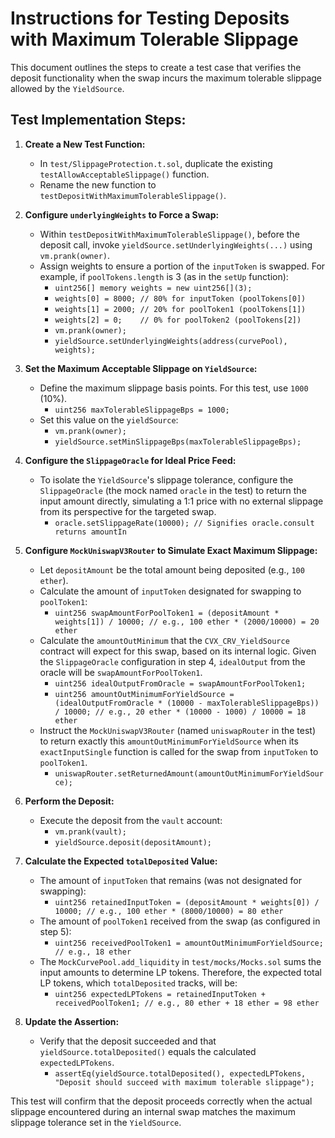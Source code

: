 # Instructions for Testing Deposits with Maximum Tolerable Slippage

This document outlines the steps to create a test case that verifies the deposit functionality when the swap incurs the maximum tolerable slippage allowed by the `YieldSource`.

## Test Implementation Steps:

1.  **Create a New Test Function:**
    *   In `test/SlippageProtection.t.sol`, duplicate the existing `testAllowAcceptableSlippage()` function.
    *   Rename the new function to `testDepositWithMaximumTolerableSlippage()`.

2.  **Configure `underlyingWeights` to Force a Swap:**
    *   Within `testDepositWithMaximumTolerableSlippage()`, before the deposit call, invoke `yieldSource.setUnderlyingWeights(...)` using `vm.prank(owner)`.
    *   Assign weights to ensure a portion of the `inputToken` is swapped. For example, if `poolTokens.length` is 3 (as in the `setUp` function):
        *   `uint256[] memory weights = new uint256[](3);`
        *   `weights[0] = 8000; // 80% for inputToken (poolTokens[0])`
        *   `weights[1] = 2000; // 20% for poolToken1 (poolTokens[1])`
        *   `weights[2] = 0;    // 0% for poolToken2 (poolTokens[2])`
        *   `vm.prank(owner);`
        *   `yieldSource.setUnderlyingWeights(address(curvePool), weights);`

3.  **Set the Maximum Acceptable Slippage on `YieldSource`:**
    *   Define the maximum slippage basis points. For this test, use `1000` (10%).
        *   `uint256 maxTolerableSlippageBps = 1000;`
    *   Set this value on the `yieldSource`:
        *   `vm.prank(owner);`
        *   `yieldSource.setMinSlippageBps(maxTolerableSlippageBps);`

4.  **Configure the `SlippageOracle` for Ideal Price Feed:**
    *   To isolate the `YieldSource`'s slippage tolerance, configure the `SlippageOracle` (the mock named `oracle` in the test) to return the input amount directly, simulating a 1:1 price with no external slippage from its perspective for the targeted swap.
        *   `oracle.setSlippageRate(10000); // Signifies oracle.consult returns amountIn`

5.  **Configure `MockUniswapV3Router` to Simulate Exact Maximum Slippage:**
    *   Let `depositAmount` be the total amount being deposited (e.g., `100 ether`).
    *   Calculate the amount of `inputToken` designated for swapping to `poolToken1`:
        *   `uint256 swapAmountForPoolToken1 = (depositAmount * weights[1]) / 10000; // e.g., 100 ether * (2000/10000) = 20 ether`
    *   Calculate the `amountOutMinimum` that the `CVX_CRV_YieldSource` contract will expect for this swap, based on its internal logic. Given the `SlippageOracle` configuration in step 4, `idealOutput` from the oracle will be `swapAmountForPoolToken1`.
        *   `uint256 idealOutputFromOracle = swapAmountForPoolToken1;`
        *   `uint256 amountOutMinimumForYieldSource = (idealOutputFromOracle * (10000 - maxTolerableSlippageBps)) / 10000; // e.g., 20 ether * (10000 - 1000) / 10000 = 18 ether`
    *   Instruct the `MockUniswapV3Router` (named `uniswapRouter` in the test) to return exactly this `amountOutMinimumForYieldSource` when its `exactInputSingle` function is called for the swap from `inputToken` to `poolToken1`.
        *   `uniswapRouter.setReturnedAmount(amountOutMinimumForYieldSource);`

6.  **Perform the Deposit:**
    *   Execute the deposit from the `vault` account:
        *   `vm.prank(vault);`
        *   `yieldSource.deposit(depositAmount);`

7.  **Calculate the Expected `totalDeposited` Value:**
    *   The amount of `inputToken` that remains (was not designated for swapping):
        *   `uint256 retainedInputToken = (depositAmount * weights[0]) / 10000; // e.g., 100 ether * (8000/10000) = 80 ether`
    *   The amount of `poolToken1` received from the swap (as configured in step 5):
        *   `uint256 receivedPoolToken1 = amountOutMinimumForYieldSource; // e.g., 18 ether`
    *   The `MockCurvePool.add_liquidity` in `test/mocks/Mocks.sol` sums the input amounts to determine LP tokens. Therefore, the expected total LP tokens, which `totalDeposited` tracks, will be:
        *   `uint256 expectedLPTokens = retainedInputToken + receivedPoolToken1; // e.g., 80 ether + 18 ether = 98 ether`

8.  **Update the Assertion:**
    *   Verify that the deposit succeeded and that `yieldSource.totalDeposited()` equals the calculated `expectedLPTokens`.
        *   `assertEq(yieldSource.totalDeposited(), expectedLPTokens, "Deposit should succeed with maximum tolerable slippage");`

This test will confirm that the deposit proceeds correctly when the actual slippage encountered during an internal swap matches the maximum slippage tolerance set in the `YieldSource`. 